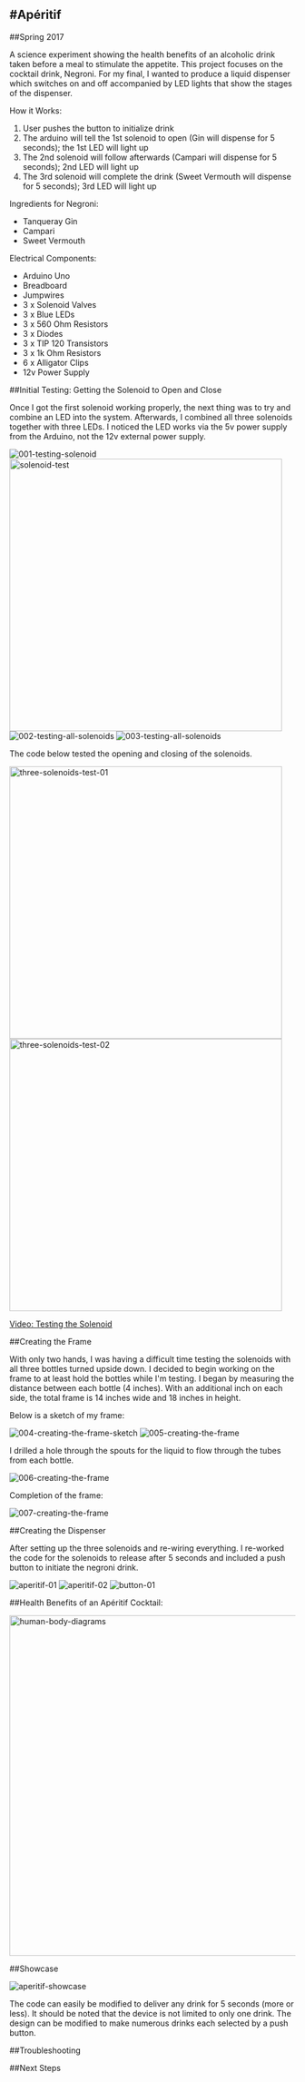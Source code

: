 #Apéritif
------------------------------------------------------------

##Spring 2017

A science experiment showing the health benefits of an alcoholic drink taken before a meal to stimulate the appetite. This project focuses on the cocktail drink, Negroni. For my final, I wanted to produce a liquid dispenser which switches on and off accompanied by LED lights that show the stages of the dispenser.

How it Works:
1. User pushes the button to initialize drink
2. The arduino will tell the 1st solenoid to open (Gin will dispense for 5 seconds); the 1st LED will light up
3. The 2nd solenoid will follow afterwards (Campari will dispense for 5 seconds); 2nd LED will light up
4. The 3rd solenoid will complete the drink (Sweet Vermouth will dispense for 5 seconds); 3rd LED will light up

Ingredients for Negroni:
* Tanqueray Gin
* Campari
* Sweet Vermouth

Electrical Components:
* Arduino Uno
* Breadboard
* Jumpwires
* 3 x Solenoid Valves
* 3 x Blue LEDs
* 3 x 560 Ohm Resistors
* 3 x Diodes
* 3 x TIP 120 Transistors
* 3 x 1k Ohm Resistors
* 6 x Alligator Clips
* 12v Power Supply

##Initial Testing: Getting the Solenoid to Open and Close

Once I got the first solenoid working properly, the next thing was to try and combine an LED into the system. Afterwards, I combined all three solenoids together with three LEDs. I noticed the LED works via the 5v power supply from the Arduino, not the 12v external power supply.

![001-testing-solenoid](https://cloud.githubusercontent.com/assets/21225598/25321865/ea4ce976-287f-11e7-827a-667f5e01b3f8.jpg)
<img width="480" alt="solenoid-test" src="https://cloud.githubusercontent.com/assets/21225598/25322361/4cc71596-2884-11e7-8a91-1ad219b5b406.png">
![002-testing-all-solenoids](https://cloud.githubusercontent.com/assets/21225598/25321947/6a03694c-2880-11e7-97cd-ff4f766e268c.jpg)
![003-testing-all-solenoids](https://cloud.githubusercontent.com/assets/21225598/25321987/ac6d55e0-2880-11e7-9a3f-ec169cc16d95.jpg)

The code below tested the opening and closing of the solenoids.

<img width="480" alt="three-solenoids-test-01" src="https://cloud.githubusercontent.com/assets/21225598/25322380/83832c1e-2884-11e7-8676-927598aed041.png">
<img width="480" alt="three-solenoids-test-02" src="https://cloud.githubusercontent.com/assets/21225598/25322409/bc63f7a2-2884-11e7-835c-20ea6578272f.png">

[Video: Testing the Solenoid](https://vimeo.com/214440852)

##Creating the Frame

With only two hands, I was having a difficult time testing the solenoids with all three bottles turned upside down. I decided to begin working on the frame to at least hold the bottles while I'm testing. I began by measuring the distance between each bottle (4 inches). With an additional inch on each side, the total frame is 14 inches wide and 18 inches in height.

Below is a sketch of my frame:

![004-creating-the-frame-sketch](https://cloud.githubusercontent.com/assets/21225598/25322017/f94cd7be-2880-11e7-82cb-009ea6ee9ada.jpg)
![005-creating-the-frame](https://cloud.githubusercontent.com/assets/21225598/25322208/dad4c146-2882-11e7-87c8-99b31530171e.jpg)

I drilled a hole through the spouts for the liquid to flow through the tubes from each bottle. 

![006-creating-the-frame](https://cloud.githubusercontent.com/assets/21225598/25322221/fc751666-2882-11e7-935e-6f575502beee.jpg)

Completion of the frame:

![007-creating-the-frame](https://cloud.githubusercontent.com/assets/21225598/25322243/2486175e-2883-11e7-97e4-daf37c643d17.jpg)

##Creating the Dispenser

After setting up the three solenoids and re-wiring everything. I re-worked the code for the solenoids to release after 5 seconds and included a push button to initiate the negroni drink.

![aperitif-01](https://cloud.githubusercontent.com/assets/21225598/25788268/c19faf62-3375-11e7-8268-1a2b5c4a73fe.jpg)
![aperitif-02](https://cloud.githubusercontent.com/assets/21225598/25788318/36aaf9ce-3376-11e7-8537-852848963e2e.jpg)
![button-01](https://cloud.githubusercontent.com/assets/21225598/25789825/c51aeae2-3381-11e7-8758-35ee6f1f0368.jpg)

##Health Benefits of an Apéritif Cocktail:

<img width="600" alt="human-body-diagrams" src="https://cloud.githubusercontent.com/assets/21225598/25789382/4ce0359e-337e-11e7-80aa-e79f5b599edb.png">

##Showcase

![aperitif-showcase](https://cloud.githubusercontent.com/assets/21225598/25789134/34bb8f1a-337c-11e7-9f30-59fc265ec047.jpg)

The code can easily be modified to deliver any drink for 5 seconds (more or less). It should be noted that the device is not limited to only one drink. The design can be modified to make numerous drinks each selected by a push button. 

##Troubleshooting

##Next Steps
